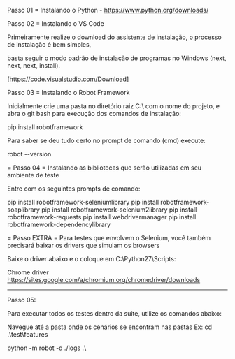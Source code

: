 Passo 01 = Instalando o Python - https://www.python.org/downloads/

Passo 02 = Instalando o VS Code

Primeiramente realize o download do assistente de instalação, o processo de instalação é bem simples,

basta seguir o modo padrão de instalação de programas no Windows (next, next, next, install).

[https://code.visualstudio.com/Download]


Passo 03 = Instalando o Robot Framework

Inicialmente crie uma pasta no diretório raiz C:\ com o nome do projeto, e abra o git bash para execução dos comandos de instalação: 

pip install robotframework

Para saber se deu tudo certo no prompt de comando (cmd) execute:

robot --version.

= Passo 04 = Instalando as bibliotecas que serão utilizadas em seu ambiente de teste

Entre com os seguintes prompts de comando:

pip install robotframework-seleniumlibrary
pip install robotframework-soaplibrary
pip install robotframework-selenium2library
pip install robotframework-requests
pip install webdrivermanager
pip install robotframework-dependencylibrary

= Passo EXTRA = Para testes que envolvem o Selenium, você também precisará baixar os drivers que simulam os browsers

Baixe o driver abaixo e o coloque em C:\Python27\Scripts:

Chrome driver https://sites.google.com/a/chromium.org/chromedriver/downloads

----------------------------------------------------------------------------------------
Passo 05:

Para executar todos os testes dentro da suite, utilize os comandos abaixo:

Navegue até a pasta onde os cenários se encontram nas pastas
Ex: cd .\test\features

python -m robot -d ./logs .\